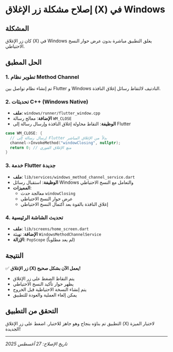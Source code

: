 # إصلاح مشكلة زر الإغلاق (X) في Windows

## المشكلة
كان زر الإغلاق (X) في Windows يغلق التطبيق مباشرة بدون عرض حوار النسخ الاحتياطي.

## الحل المطبق

### 1. تطوير نظام Method Channel
تم إنشاء نظام تواصل بين Flutter و Windows النادتيف لالتقاط رسائل إغلاق النافذة.

### 2. تحديثات C++ (Windows Native)
- **ملف**: `windows/runner/flutter_window.cpp`
- **الإضافة**: معالج رسالة `WM_CLOSE`
- **الوظيفة**: التقاط محاولة إغلاق النافذة وإرسال رسالة إلى Flutter

```cpp
case WM_CLOSE: {
  // إرسال رسالة إلى Flutter بدلاً من الإغلاق المباشر
  channel->InvokeMethod("windowClosing", nullptr);
  return 0; // منع الإغلاق الفوري
}
```

### 3. خدمة Flutter جديدة
- **ملف**: `lib/services/windows_method_channel_service.dart`
- **الوظيفة**: استقبال رسائل Windows والتعامل مع النسخ الاحتياطي
- **المميزات**: 
  - معالجة حدث `windowClosing`
  - عرض حوار النسخ الاحتياطي
  - إغلاق النافذة بالقوة بعد اكتمال النسخ الاحتياطي

### 4. تحديث الشاشة الرئيسية
- **ملف**: `lib/screens/home_screen.dart`
- **الإضافة**: تهيئة `WindowsMethodChannelService`
- **الإزالة**: `PopScope` (لم يعد مطلوباً)

## النتيجة
✅ **زر الإغلاق (X) يعمل الآن بشكل صحيح!**
- يتم التقاط الضغط على زر الإغلاق
- يظهر حوار تأكيد النسخ الاحتياطي
- يتم إنشاء النسخة الاحتياطية قبل الخروج
- يمكن إلغاء العملية والعودة للتطبيق

## التحقق من التطبيق
التطبيق تم بناؤه بنجاح وهو جاهز للاختبار. اضغط على زر الإغلاق (X) لاختبار الميزة الجديدة!

---
*تاريخ الإصلاح: 27 أغسطس 2025*
